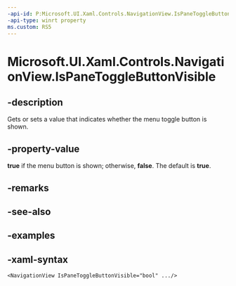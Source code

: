 ```yaml
---
-api-id: P:Microsoft.UI.Xaml.Controls.NavigationView.IsPaneToggleButtonVisible
-api-type: winrt property
ms.custom: RS5
---
```

<!-- Property syntax.
public bool IsPaneToggleButtonVisible { get;  set; }
-->

# Microsoft.UI.Xaml.Controls.NavigationView.IsPaneToggleButtonVisible


## -description

Gets or sets a value that indicates whether the menu toggle button is shown.


## -property-value

**true** if the menu button is shown; otherwise, **false**. The default is **true**.


## -remarks


## -see-also


## -examples


## -xaml-syntax

```xaml
<NavigationView IsPaneToggleButtonVisible="bool" .../>
```


